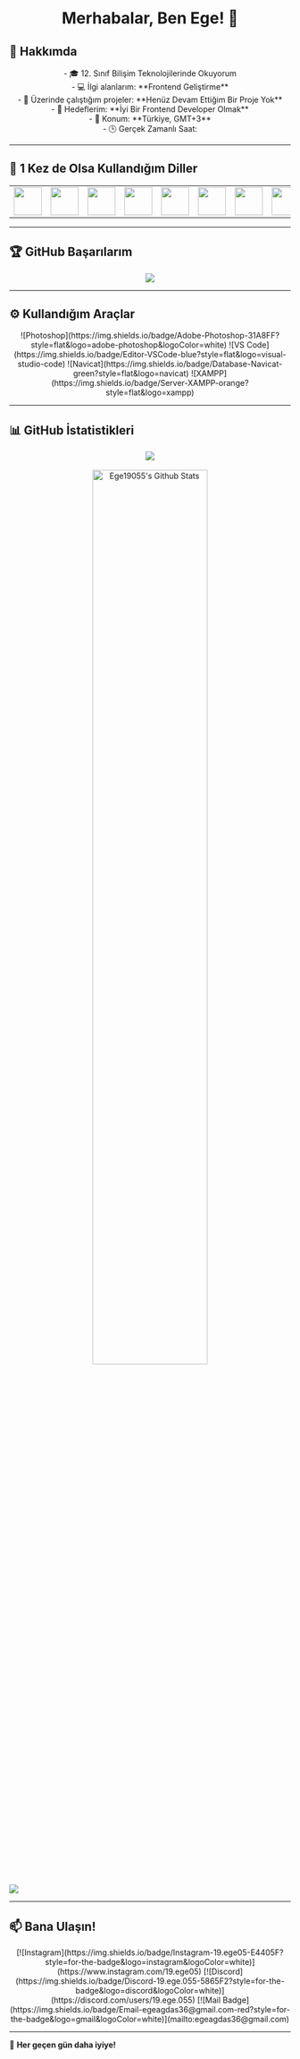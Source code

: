 <h1 align="center">Merhabalar, Ben Ege! 👋</h1>

## 📌 Hakkımda
<p align="center">
- 🎓 12. Sınıf Bilişim Teknolojilerinde Okuyorum<br>
- 💻 İlgi alanlarım: **Frontend Geliştirme**<br>
- 🚀 Üzerinde çalıştığım projeler: **Henüz Devam Ettiğim Bir Proje Yok**<br>
- 🎯 Hedeflerim: **İyi Bir Frontend Developer Olmak**<br>
- 📍 Konum: **Türkiye, GMT+3**<br>
- 🕒 Gerçek Zamanlı Saat: <span id="time"></span><br>
</p>

---

## 🚀 1 Kez de Olsa Kullandığım Diller
<table align="center">
<tr>
<td><img src="https://upload.wikimedia.org/wikipedia/commons/thumb/1/17/C_Sharp_Icon.png/640px-C_Sharp_Icon.png" width="50"></td>
<td><img src="https://upload.wikimedia.org/wikipedia/commons/thumb/c/c3/Python-logo-notext.svg/640px-Python-logo-notext.svg.png" width="50"></td>
<td><img src="https://upload.wikimedia.org/wikipedia/commons/thumb/2/27/PHP-logo.svg/640px-PHP-logo.svg.png" width="50"></td>
<td><img src="https://upload.wikimedia.org/wikipedia/commons/thumb/6/61/HTML5_logo_and_wordmark.svg/640px-HTML5_logo_and_wordmark.svg.png" width="50"></td>
<td><img src="https://upload.wikimedia.org/wikipedia/commons/thumb/d/d5/CSS3_logo_and_wordmark.svg/640px-CSS3_logo_and_wordmark.svg.png" width="50"></td>
<td><img src="https://upload.wikimedia.org/wikipedia/commons/thumb/9/99/Unofficial_JavaScript_logo_2.svg/640px-Unofficial_JavaScript_logo_2.svg.png" width="50"></td>
<td><img src="https://upload.wikimedia.org/wikipedia/commons/thumb/0/05/Go_Logo_Blue.svg/640px-Go_Logo_Blue.svg.png" width="50"></td>
<td><img src="https://upload.wikimedia.org/wikipedia/commons/thumb/1/18/ISO_C%2B%2B_Logo.svg/640px-ISO_C%2B%2B_Logo.svg.png" width="50"></td>
</tr>
</table>

---

## 🏆 GitHub Başarılarım  
<div align="center">
  <img src="https://github-profile-trophy.vercel.app/?username=ege19055&theme=onedark&row=2&column=4">
</div>

---

## ⚙️ Kullandığım Araçlar  
<div align="center">
  ![Photoshop](https://img.shields.io/badge/Adobe-Photoshop-31A8FF?style=flat&logo=adobe-photoshop&logoColor=white)
  ![VS Code](https://img.shields.io/badge/Editor-VSCode-blue?style=flat&logo=visual-studio-code)
  ![Navicat](https://img.shields.io/badge/Database-Navicat-green?style=flat&logo=navicat)
  ![XAMPP](https://img.shields.io/badge/Server-XAMPP-orange?style=flat&logo=xampp)
</div>

---

## 📊 GitHub İstatistikleri  
<div align="center">
  <img src="https://github-readme-stats.vercel.app/api/top-langs/?username=ege19055&layout=compact&bg_color=0d1117&border_color=0d1117&text-color:79ff97&langs_count=12"><br><br>
  <a href="https://github.com/Ege19055/github-readme-stats">
    <img width="64%" alt="Ege19055's Github Stats" src="https://github-readme-stats.vercel.app/api?username=ege19055&show_icons=true&count_private=true&theme=react&hide_border=true&bg_color=0D1117" />
  </a><br><br>
</div>

![](https://github-profile-summary-cards.vercel.app/api/cards/profile-details?username=ege19055&theme=github_dark)

---

## 📫 Bana Ulaşın!  
<div align="center">
  [![Instagram](https://img.shields.io/badge/Instagram-19.ege05-E4405F?style=for-the-badge&logo=instagram&logoColor=white)](https://www.instagram.com/19.ege05)  
  [![Discord](https://img.shields.io/badge/Discord-19.ege.055-5865F2?style=for-the-badge&logo=discord&logoColor=white)](https://discord.com/users/19.ege.055)  
  [![Mail Badge](https://img.shields.io/badge/Email-egeagdas36@gmail.com-red?style=for-the-badge&logo=gmail&logoColor=white)](mailto:egeagdas36@gmail.com)
</div>

---

🚀 **Her geçen gün daha iyiye!**

<script>
  function updateClock() {
    var timeElement = document.getElementById('time');
    var currentTime = new Date();
    timeElement.innerHTML = currentTime.toLocaleString();
  }

  setInterval(updateClock, 1000);
  updateClock(); // To display time immediately
</script>

